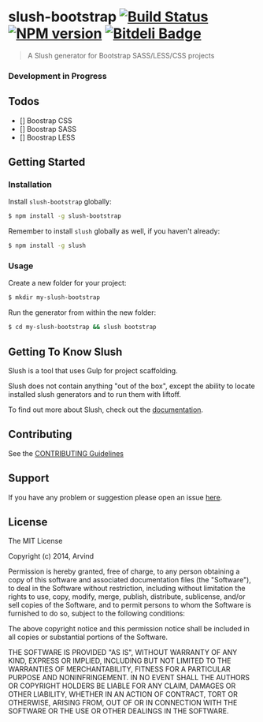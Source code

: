 # slush-bootstrap [![Build Status](https://secure.travis-ci.org/arvindr21/slush-bootstrap.png?branch=master)](https://travis-ci.org/arvindr21/slush-bootstrap) [![NPM version](https://badge-me.herokuapp.com/api/npm/slush-bootstrap.png)](http://badges.enytc.com/for/npm/slush-bootstrap) [![Bitdeli Badge](https://d2weczhvl823v0.cloudfront.net/arvindr21/slush-bootstrap/trend.png)](https://bitdeli.com/free "Bitdeli Badge")

> A Slush generator for Bootstrap SASS/LESS/CSS projects

### Development in Progress

## Todos

- [] Boostrap CSS
- [] Boostrap SASS
- [] Boostrap LESS 

## Getting Started

### Installation

Install `slush-bootstrap` globally:

```bash
$ npm install -g slush-bootstrap
```

Remember to install `slush` globally as well, if you haven't already:

```bash
$ npm install -g slush
```

### Usage

Create a new folder for your project:

```bash
$ mkdir my-slush-bootstrap
```

Run the generator from within the new folder:

```bash
$ cd my-slush-bootstrap && slush bootstrap
```

## Getting To Know Slush

Slush is a tool that uses Gulp for project scaffolding.

Slush does not contain anything "out of the box", except the ability to locate installed slush generators and to run them with liftoff.

To find out more about Slush, check out the [documentation](https://github.com/klei/slush).

## Contributing

See the [CONTRIBUTING Guidelines](https://github.com/arvindr21/slush-bootstrap/blob/master/CONTRIBUTING.md)

## Support
If you have any problem or suggestion please open an issue [here](https://github.com/arvindr21/slush-bootstrap/issues).

## License 

The MIT License

Copyright (c) 2014, Arvind

Permission is hereby granted, free of charge, to any person
obtaining a copy of this software and associated documentation
files (the "Software"), to deal in the Software without
restriction, including without limitation the rights to use,
copy, modify, merge, publish, distribute, sublicense, and/or sell
copies of the Software, and to permit persons to whom the
Software is furnished to do so, subject to the following
conditions:

The above copyright notice and this permission notice shall be
included in all copies or substantial portions of the Software.

THE SOFTWARE IS PROVIDED "AS IS", WITHOUT WARRANTY OF ANY KIND,
EXPRESS OR IMPLIED, INCLUDING BUT NOT LIMITED TO THE WARRANTIES
OF MERCHANTABILITY, FITNESS FOR A PARTICULAR PURPOSE AND
NONINFRINGEMENT. IN NO EVENT SHALL THE AUTHORS OR COPYRIGHT
HOLDERS BE LIABLE FOR ANY CLAIM, DAMAGES OR OTHER LIABILITY,
WHETHER IN AN ACTION OF CONTRACT, TORT OR OTHERWISE, ARISING
FROM, OUT OF OR IN CONNECTION WITH THE SOFTWARE OR THE USE OR
OTHER DEALINGS IN THE SOFTWARE.

